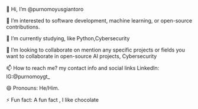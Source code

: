 👋 Hi, I’m @purnomoyusgiantoro

👀 I’m interested to software development, machine learning, or open-source contributions.

🌱 I’m currently studying, like Python,Cybersecurity

💞️ I’m looking to collaborate on mention any specific projects or fields you want to collaborate in open-source AI projects, Cybersecurity

📫 How to reach me? my contact info and social links LinkedIn: IG:@purnomoygt_

😄 Pronouns: He/Him.

⚡ Fun fact: A fun fact , I like chocolate

